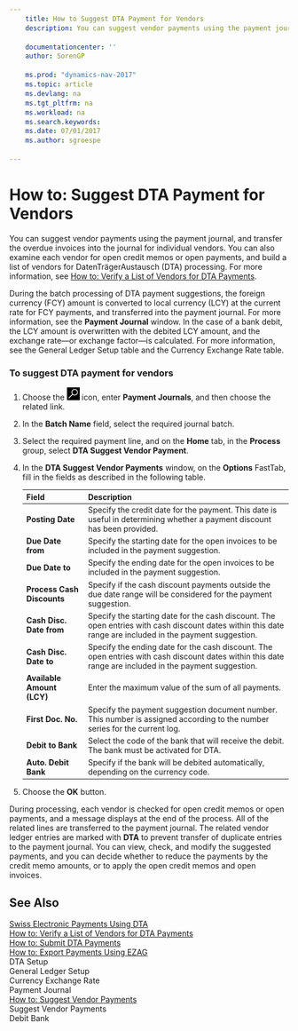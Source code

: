 ```yaml
---
    title: How to Suggest DTA Payment for Vendors 
    description: You can suggest vendor payments using the payment journal, and transfer the overdue invoices into the journal for individual vendors. You can also examine each vendor for open credit memos or open payments, and build a list of vendors for DatenTrägerAustausch (DTA) processing. For more information, see [How to: Verify a List of Vendors for DTA Payments](how-to-verify-a-list-of-vendors-for-dta-payments.md).
    
    documentationcenter: ''
    author: SorenGP

    ms.prod: "dynamics-nav-2017"
    ms.topic: article
    ms.devlang: na
    ms.tgt_pltfrm: na
    ms.workload: na
    ms.search.keywords:
    ms.date: 07/01/2017
    ms.author: sgroespe

---
```

# How to: Suggest DTA Payment for Vendors
You can suggest vendor payments using the payment journal, and transfer the overdue invoices into the journal for individual vendors. You can also examine each vendor for open credit memos or open payments, and build a list of vendors for DatenTrägerAustausch (DTA) processing. For more information, see [How to: Verify a List of Vendors for DTA Payments](how-to-verify-a-list-of-vendors-for-dta-payments.md).  
  
 During the batch processing of DTA payment suggestions, the foreign currency (FCY) amount is converted to local currency (LCY) at the current rate for FCY payments, and transferred into the payment journal. For more information, see the **Payment Journal** window. In the case of a bank debit, the LCY amount is overwritten with the debited LCY amount, and the exchange rate—or exchange factor—is calculated. For more information, see the General Ledger Setup table and the Currency Exchange Rate table.  
  
### To suggest DTA payment for vendors  
  
1.  Choose the ![Search for Page or Report](../../media/ui-search/search_small.png "Search for Page or Report icon") icon, enter **Payment Journals**, and then choose the related link.  
  
2.  In the **Batch Name** field, select the required journal batch.  
  
3.  Select the required payment line, and on the **Home** tab, in the **Process** group, select **DTA Suggest Vendor Payment**.  
  
4.  In the **DTA Suggest Vendor Payments** window, on the **Options** FastTab, fill in the fields as described in the following table.  
  
    |Field|Description|  
    |---------------------------------|---------------------------------------|  
    |**Posting Date**|Specify the credit date for the payment. This date is useful in determining whether a payment discount has been provided.|  
    |**Due Date from**|Specify the starting date for the open invoices to be included in the payment suggestion.|  
    |**Due Date to**|Specify the ending date for the open invoices to be included in the payment suggestion.|  
    |**Process Cash Discounts**|Specify if the cash discount payments outside the due date range will be considered for the payment suggestion.|  
    |**Cash Disc. Date from**|Specify the starting date for the cash discount. The open entries with cash discount dates within this date range are included in the payment suggestion.|  
    |**Cash Disc. Date to**|Specify the ending date for the cash discount. The open entries with cash discount dates within this date range are included in the payment suggestion.|  
    |**Available Amount (LCY)**|Enter the maximum value of the sum of all payments.|  
    |**First Doc. No.**|Specify the payment suggestion document number. This number is assigned according to the number series for the current log.|  
    |**Debit to Bank**|Select the code of the bank that will receive the debit. The bank must be activated for DTA.|  
    |**Auto. Debit Bank**|Specify if the bank will be debited automatically, depending on the currency code.|  
  
5.  Choose the **OK** button.  
  
 During processing, each vendor is checked for open credit memos or open payments, and a message displays at the end of the process. All of the related lines are transferred to the payment journal. The related vendor ledger entries are marked with **DTA** to prevent transfer of duplicate entries to the payment journal. You can view, check, and modify the suggested payments, and you can decide whether to reduce the payments by the credit memo amounts, or to apply the open credit memos and open invoices.  
  
## See Also  
 [Swiss Electronic Payments Using DTA](swiss-electronic-payments-using-dta.md)   
 [How to: Verify a List of Vendors for DTA Payments](how-to-verify-a-list-of-vendors-for-dta-payments.md)   
 [How to: Submit DTA Payments](how-to-submit-dta-payments.md)   
 [How to: Export Payments Using EZAG](how-to-export-payments-using-ezag.md)   
 DTA Setup   
 General Ledger Setup   
 Currency Exchange Rate   
 Payment Journal   
 [How to: Suggest Vendor Payments](how-to-suggest-vendor-payments.md)   
 Suggest Vendor Payments   
 Debit Bank